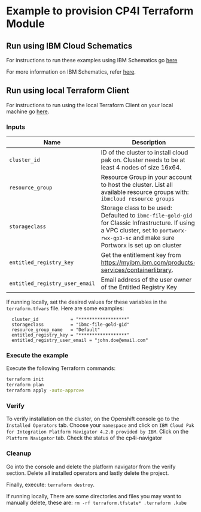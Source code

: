 # Example to provision CP4I Terraform Module

## Run using IBM Cloud Schematics

For instructions to run these examples using IBM Schematics go [here]([../Using_Schematics.md](https://cloud.ibm.com/docs/schematics?topic=schematics-get-started-terraform))

For more information on IBM Schematics, refer [here](https://cloud.ibm.com/docs/schematics?topic=schematics-get-started-terraform).

## Run using local Terraform Client

For instructions to run using the local Terraform Client on your local machine go [here]([../Using_Terraform.md](https://ibm.github.io/cloud-enterprise-examples/iac/setup-environment/)). 


### Inputs

| Name                               | Description  | Default                     | Required |
| ---------------------------------- | ----- | --------------------------- | -------- |
| `cluster_id`                       | ID of the cluster to install cloud pak on. Cluster needs to be at least 4 nodes of size 16x64.|                             | Yes       |
| `resource_group`                   | Resource Group in your account to host the cluster. List all available resource groups with: `ibmcloud resource groups`     | `cloud-pak-sandbox`         | Yes       |
| `storageclass`                   | Storage class to be used: Defaulted to `ibmc-file-gold-gid` for Classic Infrastructure. If using a VPC cluster, set to `portworx-rwx-gp3-sc` and make sure Portworx is set up on cluster  | `ibmc-file-gold-gid`         | Yes       |
| `entitled_registry_key`            | Get the entitlement key from https://myibm.ibm.com/products-services/containerlibrary.   |                             | Yes      |
| `entitled_registry_user_email`     | Email address of the user owner of the Entitled Registry Key   |                             | Yes      |

If running locally, set the desired values for these variables in the `terraform.tfvars` file.  Here are some examples:

```hcl
  cluster_id            = "******************"
  storageclass          = "ibmc-file-gold-gid"
  resource_group_name   = "Default"
  entitled_registry_key = "******************"
  entitled_registry_user_email = "john.doe@email.com"
```

### Execute the example

Execute the following Terraform commands:

```bash
terraform init
terraform plan
terraform apply -auto-approve
```

### Verify

To verify installation on the cluster, on the Openshift console go to the `Installed Operators` tab. Choose your `namespace` and click on `IBM Cloud Pak for Integration Platform Navigator
4.2.0 provided by IBM`. Click on the `Platform Navigator` tab. Check the status of the cp4i-navigator

### Cleanup

Go into the console and delete the platform navigator from the verify section. Delete all installed operators and lastly delete the project.

Finally, execute: `terraform destroy`.

If running locally, There are some directories and files you may want to manually delete, these are: `rm -rf terraform.tfstate* .terraform .kube`